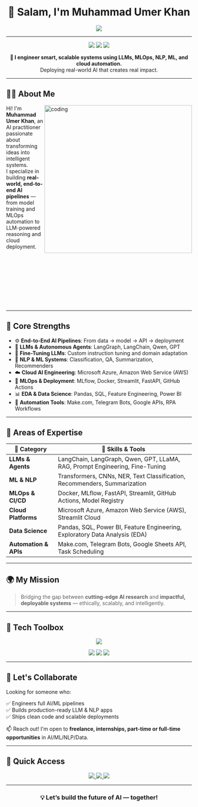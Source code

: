 <!-- MuhammadUmerKhan/MuhammadUmerKhan README.md -->

<h1 align="center">👋 Salam, I'm Muhammad Umer Khan</h1>

<p align="center">
  <img src="https://readme-typing-svg.herokuapp.com?font=Fira+Code&size=25&pause=500&center=true&vCenter=true&color=00EFFF&width=1000&height=50&lines=AI+%7C+ML+%7C+NLP+%7C+LLMs+%7C+MLOps+%7C+Cloud+%7C+Automation;Building+End-to-End+AI+Solutions+that+Scale+%F0%9F%94%A5;From+Research+to+Production+Deployment" />
</p>

---

<p align="center">
  <img src="https://img.shields.io/badge/AI%20Engineer-ML%2C%20LLMs%2C%20NLP%2C%20MLOps-blue?style=flat-square" />
  <img src="https://img.shields.io/badge/Cloud-AWS%20%7C%20Azure-0abde3?style=flat-square" />
  <img src="https://img.shields.io/badge/Open%20to-Remote%20%7C%20Hybrid%20%7C%20Collabs-success?style=flat-square" />
</p>

<p align="center"><strong>🔧 I engineer smart, scalable systems using LLMs, MLOps, NLP, ML, and cloud automation.</strong><br/>
Deploying real-world AI that creates real impact.</p>

---

## 👨‍💼 About Me

<img align="right" alt="coding" width="400" src="https://media.giphy.com/media/qgQUggAC3Pfv687qPC/giphy.gif" />

Hi! I'm **Muhammad Umer Khan**, an AI practitioner passionate about transforming ideas into intelligent systems.  
I specialize in building **real-world, end-to-end AI pipelines** — from model training and MLOps automation to LLM-powered reasoning and cloud deployment.

<br><br><br><br><br><br><br><br>

---

## 🚀 Core Strengths

- ⚙️ **End-to-End AI Pipelines**: From data → model → API → deployment  
- 🧠 **LLMs & Autonomous Agents**: LangGraph, LangChain, Qwen, GPT  
- 🔬 **Fine-Tuning LLMs**: Custom instruction tuning and domain adaptation  
- 🤖 **NLP & ML Systems**: Classification, QA, Summarization, Recommenders  
- ☁️ **Cloud AI Engineering**: Microsoft Azure, Amazon Web Service (AWS)
- 🔁 **MLOps & Deployment**: MLflow, Docker, Streamlit, FastAPI, GitHub Actions  
- 📊 **EDA & Data Science**: Pandas, SQL, Feature Engineering, Power BI  
- 🔧 **Automation Tools**: Make.com, Telegram Bots, Google APIs, RPA Workflows

---

## 🧠 Areas of Expertise

| 🌟 Category         | 🔧 Skills & Tools                                                                 |
|---------------------|----------------------------------------------------------------------------------|
| **LLMs & Agents**   | LangChain, LangGraph, Qwen, GPT, LLaMA, RAG, Prompt Engineering, Fine-Tuning     |
| **ML & NLP**        | Transformers, CNNs, NER, Text Classification, Recommenders, Summarization       |
| **MLOps & CI/CD**   | Docker, MLflow, FastAPI, Streamlit, GitHub Actions, Model Registry              |
| **Cloud Platforms** | Microsoft Azure, Amazon Web Service (AWS), Streamlit Cloud                      |
| **Data Science**    | Pandas, SQL, Power BI, Feature Engineering, Exploratory Data Analysis (EDA)     |
| **Automation & APIs** | Make.com, Telegram Bots, Google Sheets API, Task Scheduling                     |

---

## 🌍 My Mission

> Bridging the gap between **cutting-edge AI research** and **impactful, deployable systems** — ethically, scalably, and intelligently.

---

## 🧰 Tech Toolbox

<p align="center">
  <img src="https://skillicons.dev/icons?i=python,pytorch,tensorflow,fastapi,streamlit,docker,git,github,mysql,postgresql,vscode,jupyter,linux,aws,azure" />
</p>

<p align="center">
  <img src="https://img.shields.io/badge/LLMs-GPT%20%7C%20Qwen%20%7C%20LLaMA4-informational?style=flat-square" />
  <img src="https://img.shields.io/badge/Cloud-AWS%20%7C%20Azure%20ML%20%7C%20Streamlit%20Cloud-blue?style=flat-square" />
  <img src="https://img.shields.io/badge/Deployment-HuggingFace%20%7C%20Vercel%20%7C%20Docker-lightgrey?style=flat-square" />
</p>

---

## 💬 Let's Collaborate

Looking for someone who:

✅ Engineers full AI/ML pipelines  
✅ Builds production-ready LLM & NLP apps  
✅ Ships clean code and scalable deployments

📫 Reach out! I'm open to **freelance, internships, part-time or full-time opportunities** in AI/ML/NLP/Data.

---

## 📎 Quick Access

<p align="center">
  <a href="https://www.linkedin.com/in/muhammad-umer-khan-61729b260/" target="_blank">
    <img src="https://img.shields.io/badge/LinkedIn-0A66C2?style=for-the-badge&logo=linkedin&logoColor=white" />
  </a>
  <a href="https://portfolio-sigma-mocha-67.vercel.app/" target="_blank">
    <img src="https://img.shields.io/badge/Portfolio-111827?style=for-the-badge&logo=google-chrome&logoColor=white" />
  </a>
  <a href="https://drive.google.com/uc?export=download&id=1ap36MNTY6LianXZH6WWswa3oQdpRb2pm" target="_blank">
    <img src="https://img.shields.io/badge/Resume-FF6B6B?style=for-the-badge&logo=adobeacrobatreader&logoColor=white" />
  </a>
</p>

---
<h3 align="center">💡 Let’s build the future of AI — together!</h3>
